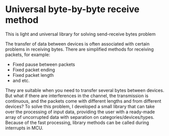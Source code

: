 # Universal byte-by-byte receive method
This is light and universal library for solving send-receive bytes problem

The transfer of data between devices is often associated with certain problems in receiving bytes.
There are simplified methods for receiving packets, for example:
 - Fixed pause between packets
 - Fixed packet ending
 - Fixed packet length
 - and etc.

They are suitable when you need to transfer several bytes between devices.
But what if there are interferences in the channel, the transmission is continuous, and the packets come with different lengths and from different devices?
To solve this problem, I developed a small library that can take over the processing of input data, providing the user with a ready-made array of uncorrupted data with separation on categories/devices/types.
Because of the fast processing, library methods can be called during interrupts in MCU.
